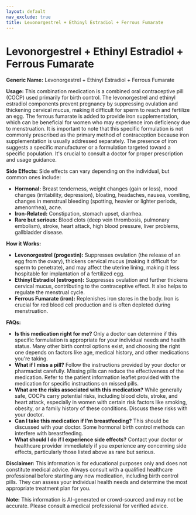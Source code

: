 ```yaml
---
layout: default
nav_exclude: true
title: Levonorgestrel + Ethinyl Estradiol + Ferrous Fumarate
---
```


# Levonorgestrel + Ethinyl Estradiol + Ferrous Fumarate

**Generic Name:** Levonorgestrel + Ethinyl Estradiol + Ferrous Fumarate

**Usage:** This combination medication is a combined oral contraceptive pill (COCP) used primarily for birth control.  The levonorgestrel and ethinyl estradiol components prevent pregnancy by suppressing ovulation and thickening cervical mucus, making it difficult for sperm to reach and fertilize an egg. The ferrous fumarate is added to provide iron supplementation, which can be beneficial for women who may experience iron deficiency due to menstruation.  It is important to note that this specific formulation is not commonly prescribed as the primary method of contraception because iron supplementation is usually addressed separately.  The presence of iron suggests a specific manufacturer or a formulation targeted toward a specific population. It's crucial to consult a doctor for proper prescription and usage guidance.

**Side Effects:**  Side effects can vary depending on the individual, but common ones include:

* **Hormonal:**  Breast tenderness, weight changes (gain or loss), mood changes (irritability, depression), bloating, headaches, nausea, vomiting, changes in menstrual bleeding (spotting, heavier or lighter periods, amenorrhea), acne.
* **Iron-Related:**  Constipation, stomach upset, diarrhea.
* **Rare but serious:** Blood clots (deep vein thrombosis, pulmonary embolism), stroke, heart attack, high blood pressure, liver problems, gallbladder disease.


**How it Works:**

* **Levonorgestrel (progestin):**  Suppresses ovulation (the release of an egg from the ovary), thickens cervical mucus (making it difficult for sperm to penetrate), and may affect the uterine lining, making it less hospitable for implantation of a fertilized egg.
* **Ethinyl Estradiol (estrogen):** Suppresses ovulation and further thickens cervical mucus, contributing to the contraceptive effect. It also helps to regulate the menstrual cycle.
* **Ferrous Fumarate (iron):** Replenishes iron stores in the body. Iron is crucial for red blood cell production and is often depleted during menstruation.


**FAQs:**

* **Is this medication right for me?** Only a doctor can determine if this specific formulation is appropriate for your individual needs and health status.  Many other birth control options exist, and choosing the right one depends on factors like age, medical history, and other medications you're taking.
* **What if I miss a pill?**  Follow the instructions provided by your doctor or pharmacist carefully. Missing pills can reduce the effectiveness of the medication.  Refer to the patient information leaflet provided with the medication for specific instructions on missed pills.
* **What are the risks associated with this medication?**  While generally safe, COCPs carry potential risks, including blood clots, stroke, and heart attack, especially in women with certain risk factors like smoking, obesity, or a family history of these conditions. Discuss these risks with your doctor.
* **Can I take this medication if I'm breastfeeding?**  This should be discussed with your doctor. Some hormonal birth control methods can interfere with breastfeeding.
* **What should I do if I experience side effects?**  Contact your doctor or healthcare provider immediately if you experience any concerning side effects, particularly those listed above as rare but serious.


**Disclaimer:** This information is for educational purposes only and does not constitute medical advice. Always consult with a qualified healthcare professional before starting any new medication, including birth control pills.  They can assess your individual health needs and determine the most appropriate treatment plan for you.


**Note:** This information is AI-generated or crowd-sourced and may not be accurate. Please consult a medical professional for verified advice.